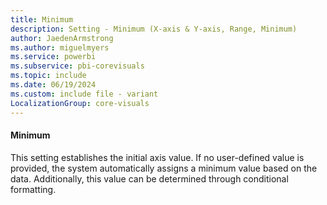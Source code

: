 ```yaml
---
title: Minimum
description: Setting - Minimum (X-axis & Y-axis, Range, Minimum)
author: JaedenArmstrong
ms.author: miguelmyers
ms.service: powerbi
ms.subservice: pbi-corevisuals
ms.topic: include
ms.date: 06/19/2024
ms.custom: include file - variant
LocalizationGroup: core-visuals
---
```

#### Minimum

This setting establishes the initial axis value. If no user-defined value is provided, the system automatically assigns a minimum value based on the data. Additionally, this value can be determined through conditional formatting.
